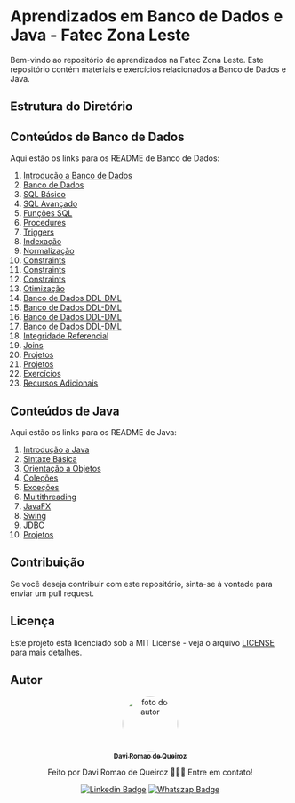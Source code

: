 # Aprendizados em Banco de Dados e Java - Fatec Zona Leste

Bem-vindo ao repositório de aprendizados na Fatec Zona Leste. Este repositório contém materiais e exercícios relacionados a Banco de Dados e Java.

## Estrutura do Diretório


## Conteúdos de Banco de Dados

Aqui estão os links para os README de Banco de Dados:

1. [Introdução a Banco de Dados](Banco_de_Dados/EX01-Exercicios-Extras-Pt1-main/README.md)
2. [Banco de Dados](Banco_de_Dados/EX02-Exercicios-Extras-Pt1--main/README.md)
3. [SQL Básico](Banco_de_Dados/EX03-Exercicios-Extras-Pt1--main/README.md)
4. [SQL Avançado](Banco_de_Dados/EXERCICIO-UNION-LAB-DE-BD-main/README.md)
5. [Funções SQL](Banco_de_Dados/LabBD-Cursores-Aula--main/README.md)
6. [Procedures](Banco_de_Dados/Exercicio-Procedures-QueryDinamica-main/README.md)
7. [Triggers](Banco_de_Dados/LabBD-Triggers-Aula-main/README.md)
8. [Indexação](Banco_de_Dados/Programacao-Estruturada-SQL-main/README.md)
9. [Normalização](Banco_de_Dados/ProgramacaoSQL-main/README.md)
10. [Constraints](Banco_de_Dados/SQL-Constraints-Livraria-main/README.md)
11. [Constraints](Banco_de_Dados/SQL-Constraints3-Maternidade-main/README.md)
12. [Constraints](Banco_de_Dados/SQL-Constraints3-Mecanica-main/README.md)
13. [Otimização](Banco_de_Dados/SQL-DDL-DML-Locadora-SelectCase-Subquery-main/README.md)
14. [Banco de Dados DDL-DML](Banco_de_Dados/SQL-DDL-DML-Locadora-Selects-Agregacao-main/README.md)
15. [Banco de Dados DDL-DML](Banco_de_Dados/SQL-DDL-DML-Locadora-Selects-Join-main/README.md)
16. [Banco de Dados DDL-DML](Banco_de_Dados/SQL-DDL-DML-Locadora-Selects-Agregacao-main/README.md)
17. [Banco de Dados DDL-DML](Banco_de_Dados/SQL-DDL-DML-Locadora-Selects-Join-main/README.md)
18. [Integridade Referencial](Banco_de_Dados/SQL-DDL-DML-Locadora-main/README.md)
19. [Joins](Banco_de_Dados/SQL-DDL-DML-Project-Select-Join-main/README.md)
20. [Projetos](Banco_de_Dados/SQL-DDL-DML-Project-SelectCase-Subquery-main/README.md)
21. [Projetos](Banco_de_Dados/SQL-DDL-DML-Project-main/README.md)
22. [Exercícios](Banco_de_Dados/SQL-DDL-DML-Select-Agregacao-main/README.md)
23. [Recursos Adicionais](Banco_de_Dados/Tarefa-LabBD-Cursores-main/README.md)

## Conteúdos de Java

Aqui estão os links para os README de Java:

1. [Introdução a Java](Java/Airplanes-master)
2. [Sintaxe Básica](Java/02_sintaxe_basica/README.md)
3. [Orientação a Objetos](Java/03_orientacao_a_objetos/README.md)
4. [Coleções](Java/04_colecoes/README.md)
5. [Exceções](Java/05_excecoes/README.md)
6. [Multithreading](Java/06_multithreading/README.md)
7. [JavaFX](Java/07_javafx/README.md)
8. [Swing](Java/08_swing/README.md)
9. [JDBC](Java/09_jdbc/README.md)
10. [Projetos](Java/10_projetos/README.md)

## Contribuição

Se você deseja contribuir com este repositório, sinta-se à vontade para enviar um pull request.

## Licença

Este projeto está licenciado sob a MIT License - veja o arquivo [LICENSE](LICENSE) para mais detalhes.

## Autor
<div align="center">
<a href="https://www.linkedin.com/in/felype-dantas-dos-santos-94497b193?utm_source=share&utm_campaign=share_via&utm_content=profile&utm_medium=android_app">
<img style="border-radius: 50%;" src="https://github.com/DaviQzR.png" width="100px;" alt="foto do autor"/>
 <br/>
 <sub><b>Davi Romao de Queiroz</b></sub></a> <a href="https://www.linkedin.com/in/felype-dantas-dos-santos-94497b193?utm_source=share&utm_campaign=share_via&utm_content=profile&utm_medium=android_app" title="Linkedin"> </a>


Feito por Davi Romao de Queiroz 👨🏻‍💻 Entre em contato!

[![Linkedin Badge](https://img.shields.io/badge/DaviQzR-0A66C2.svg?style=for-the-badge&logo=LinkedIn&logoColor=white)](https://www.linkedin.com/in/daviqzdev/)
[![Whatszap Badge](https://img.shields.io/badge/DaviQzR-25D366.svg?style=for-the-badge&logo=WhatsApp&logoColor=white)](https://wa.me/qr/LBYLMDIL5RVGI1)
</div>
